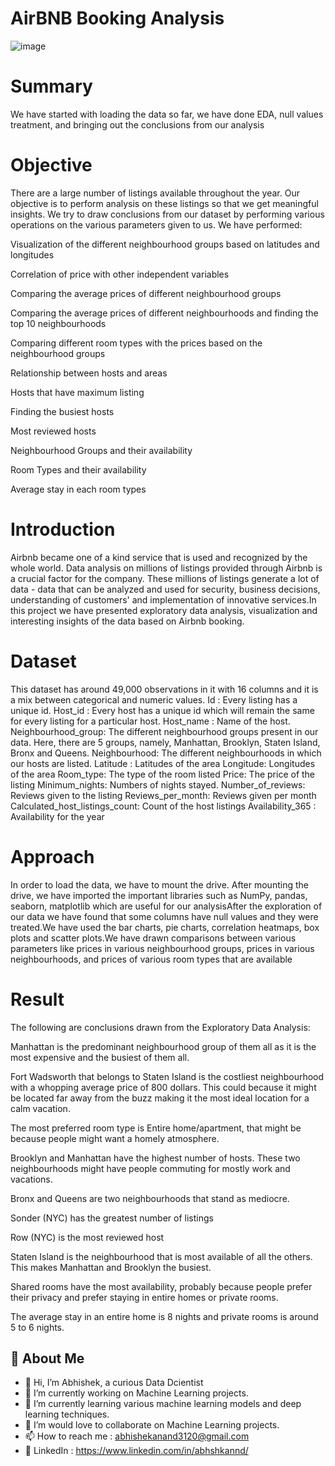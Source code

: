 # AirBNB Booking Analysis

![image](https://user-images.githubusercontent.com/99960098/174495792-01e5b36e-8b6e-4120-b2b9-9a4f18eba4b2.png)


# Summary
We have started with loading the data so far, we have done EDA, null values treatment, and bringing out the conclusions from our analysis

# Objective
There are a large number of listings available throughout the year. Our objective is to perform analysis on these listings so that we get meaningful insights.
We try to draw conclusions from our dataset by performing various operations on the various parameters given to us. We have performed:

Visualization of the different neighbourhood groups based on latitudes and longitudes

Correlation of price with other independent variables

Comparing the average prices of different neighbourhood groups

Comparing the average prices of different neighbourhoods and finding the top 10 neighbourhoods

Comparing different room types with the prices based on the neighbourhood groups

Relationship between hosts and areas

Hosts that have maximum listing

Finding the busiest hosts

Most reviewed hosts

Neighbourhood Groups and their availability

Room Types and their availability

Average stay in each room types


# Introduction
Airbnb became one of a kind service that is used and recognized by the whole world. Data analysis on millions of listings provided through Airbnb is a crucial factor for the company. These millions of listings generate a lot of data - data that can be analyzed and used for security, business decisions, understanding of customers' and implementation of innovative services.In this project we have presented exploratory data analysis, visualization and interesting insights of the data based on Airbnb booking.

# Dataset
This dataset has around 49,000 observations in it with 16 columns and it is a mix between categorical and numeric values.
Id : Every listing has a unique id.
Host_id : Every host has a unique id which will remain the same for every listing for a particular host.
Host_name : Name of the host.
Neighbourhood_group: The different neighbourhood groups present in our data. Here, there are 5 groups, namely, Manhattan, Brooklyn, Staten Island, Bronx and Queens.
Neighbourhood: The different neighbourhoods in which our hosts are listed.
Latitude : Latitudes of the area
Longitude: Longitudes of the area
Room_type: The type of the room listed
Price: The price of the listing
Minimum_nights: Numbers of nights stayed.
Number_of_reviews: Reviews given to the listing
Reviews_per_month: Reviews given per month
Calculated_host_listings_count: Count of the host listings
Availability_365 : Availability for the year

# Approach
In order to load the data, we have to mount the drive. After mounting the drive, we have imported the important libraries such as NumPy, pandas, seaborn, matplotlib which are useful for our analysisAfter the exploration of our data we have found that some columns have null values and they were treated.We have used the bar charts, pie charts, correlation heatmaps, box plots and scatter plots.We have drawn comparisons between various parameters like prices in various neighbourhood groups, prices in various neighbourhoods, and prices of various room types that are available

# Result
The following are conclusions drawn from the Exploratory Data Analysis:

Manhattan is the predominant neighbourhood group of them all as it is the most  expensive and the busiest of them all.

Fort Wadsworth that belongs to Staten Island is the costliest neighbourhood with a whopping average price of 800 dollars. This could because it might be located far 
away from the buzz making it the most ideal location for a calm vacation.

The most preferred room type is Entire home/apartment, that might be because people might want a homely atmosphere.

Brooklyn and Manhattan have the highest number of hosts. These two neighbourhoods might have people commuting for mostly work and vacations.

Bronx and Queens are two neighbourhoods that stand as mediocre.

Sonder (NYC) has the greatest number of listings

Row (NYC) is the most reviewed host

Staten Island is the neighbourhood that is most available of all the others. This makes Manhattan and Brooklyn the busiest.

Shared rooms have the most availability, probably because people prefer their privacy and prefer staying in entire homes or private rooms.

The average stay in an entire home is 8 nights and private rooms is around 5 to 6 nights.

## 🚀 About Me


- 👋 Hi, I’m Abhishek, a curious Data Dcientist
- 👀 I’m currently working on Machine Learning projects.
- 🌱 I’m currently learning various machine learning models and deep learning techniques.
- 💞️ I’m would love to collaborate on Machine Learning projects.
- 📫 How to reach me : abhishekanand3120@gmail.com
- 👀 LinkedIn : https://www.linkedin.com/in/abhshkannd/



